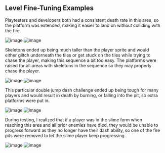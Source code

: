 ## Level Fine-Tuning Examples #

Playtesters and developers both had a consistent death rate in this area, so the platform was extended, making it easier to land on without colliding with the fire.

![image](https://user-images.githubusercontent.com/15057519/121362538-c4db8780-c8fb-11eb-83fd-f2ddc1444e9b.png)
![image](https://user-images.githubusercontent.com/15057519/121362810-02401500-c8fc-11eb-8e03-0a2f1868732f.png)

Skeletons ended up being much taller than the player sprite and would either glitch underneath the tiles or get stuck on the tiles while trying to chase the player, making this sequence a bit too easy. The platforms were raised for all areas with skeletons in the sequence so they may properly chase the player.

![image](https://user-images.githubusercontent.com/15057519/121363130-44695680-c8fc-11eb-8133-247fd8403406.png)
![image](https://user-images.githubusercontent.com/15057519/121363243-62cf5200-c8fc-11eb-83e4-227c79d6ae3a.png)

This particular double jump dash challenge ended up being tough for many players and would result in death by burning, or falling into the pit, so extra platforms were put in.

![image](https://user-images.githubusercontent.com/15057519/121363690-c9547000-c8fc-11eb-98c7-5301bf03828a.png)
![image](https://user-images.githubusercontent.com/15057519/121363713-ceb1ba80-c8fc-11eb-88e2-002884c6037a.png)

During testing, I realized that if a player was in the slime form when reaching this area and all prior enemies have died, they would be unable to progress forward as they no longer have their dash ability, so one of the fire pits were removed to let the slime player keep progressing.

![image](https://user-images.githubusercontent.com/15057519/121364331-4f70b680-c8fd-11eb-90aa-cdb02901c6e1.png)
![image](https://user-images.githubusercontent.com/15057519/121364352-54356a80-c8fd-11eb-884a-c44d035af999.png)

